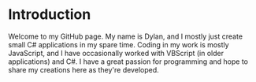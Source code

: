 # Introduction
Welcome to my GitHub page. My name is Dylan, and I mostly just create small C# applications in my spare time. Coding in my work is mostly JavaScript, and I have occasionally worked with VBScript (in older applications) and C#. I have a great passion for programming and hope to share my creations here as they're developed.